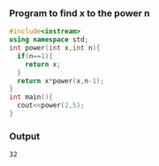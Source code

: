 ### Program to find x to the power n
```cpp
#include<iostream>
using namespace std;
int power(int x,int n){
  if(n==1){
    return x;
  }
  return x*power(x,n-1);
}
int main(){
  cout<<power(2,5);
}
```
### Output
```
32
```

